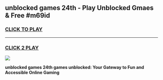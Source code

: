 
## unblocked games 24th - Play Unblocked Gmaes & Free #m69id
<h3>
<a href="https://premium.freeplayer.one?title=unblocked_games_24th&ref=03M">CLICK TO PLAY</a></h3>
<hr>

<h3>
<a href="https://premium.freeplayer.one?title=unblocked_games_24th&ref=03M">CLICK 2 PLAY</a>
  
</h3>

<a href="https://premium.freeplayer.one?title=unblocked_games_24th&ref=03M"><img src="https://clearcache.store/games.png"></a>


**unblocked games 24th games unblocked: Your Gateway to Fun and Accessible Online Gaming**
